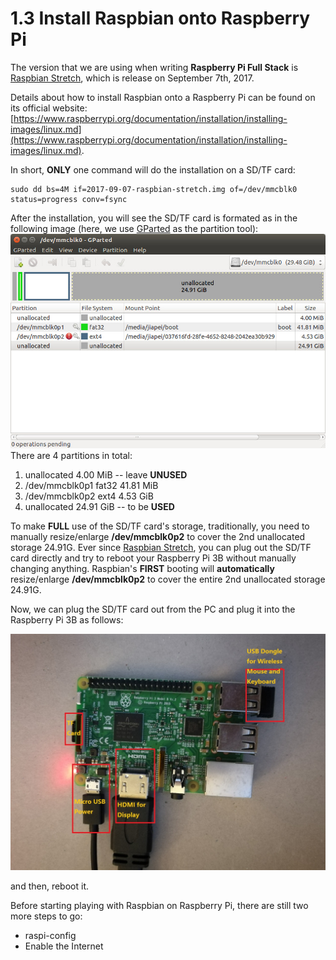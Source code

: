 # 1.3 Install Raspbian onto Raspberry Pi

The version that we are using when writing **Raspberry Pi Full Stack** is [Raspbian Stretch](https://www.raspberrypi.org/downloads/raspbian/), which is release on September 7th, 2017.

Details about how to install Raspbian onto a Raspberry Pi can be found on its official website:[https://www.raspberrypi.org/documentation/installation/installing-images/linux.md](https://www.raspberrypi.org/documentation/installation/installing-images/linux.md).


In short, **ONLY** one command will do the installation on a SD/TF card:

```
sudo dd bs=4M if=2017-09-07-raspbian-stretch.img of=/dev/mmcblk0 status=progress conv=fsync
```

After the installation, you will see the SD/TF card is formated as in the following image (here, we use [GParted](http://gparted.org/) as the partition tool):
![Image](./gparted.jpg)
There are 4 partitions in total:
1. unallocated 4.00 MiB -- leave **UNUSED**
2. /dev/mmcblk0p1 fat32 41.81 MiB
3. /dev/mmcblk0p2 ext4 4.53 GiB
4. unallocated 24.91 GiB -- to be **USED**

To make **FULL** use of the SD/TF card's storage, traditionally, you need to manually resize/enlarge **/dev/mmcblk0p2** to cover the 2nd unallocated storage 24.91G. Ever since [Raspbian Stretch](https://www.raspberrypi.org/downloads/raspbian/), you can plug out the SD/TF card directly and try to reboot your Raspberry Pi 3B without manually changing anything. Raspbian's **FIRST** booting will **automatically** resize/enlarge **/dev/mmcblk0p2** to cover the entire 2nd unallocated storage 24.91G.

Now, we can plug the SD/TF card out from the PC and plug it into the Raspberry Pi 3B as follows:

![Image](./raspberrypi_3b.jpg)

and then, reboot it.


Before starting playing with Raspbian on Raspberry Pi, there are still two more steps to go:
* raspi-config
* Enable the Internet